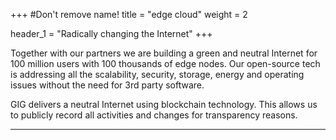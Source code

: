 +++
#Don't remove name!
title = "edge cloud"
weight = 2

header_1 = "Radically changing the Internet"
+++

Together with our partners we are building a green and neutral Internet for 100 million users with 100 thousands of edge nodes. Our open-source tech is addressing all the scalability, security, storage, energy and operating issues without the need for 3rd party software. 

GIG delivers a neutral Internet using blockchain technology. This allows us to publicly record all activities and changes for transparency reasons.

***